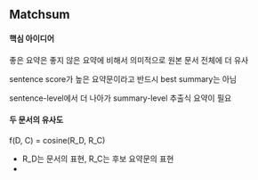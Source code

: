 ## Matchsum



#### 핵심 아이디어

좋은 요약은 좋지 않은 요약에 비해서 의미적으로 원본 문서 전체에 더 유사



sentence score가 높은 요약문이라고 반드시 best summary는 아님

sentence-level에서 더 나아가 summary-level 추출식 요약이 필요



#### 두 문서의 유사도

 f(D, C) = cosine(R_D, R_C)

* R_D는 문서의 표현, R_C는 후보 요약문의 표현
* 